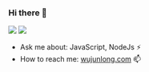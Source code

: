 ### Hi there 👋 
![](https://img.shields.io/badge/Author-WuJunLong-orange) ![](https://img.shields.io/badge/Readme-0.0.1-red)

- Ask me about: JavaScript, NodeJs ⚡
- How to reach me: [wujunlong.com](https://wujunlong.com "冲冲冲，给我去访问") 📫

<!--
**WishQAQ/WishQAQ** is a ✨ _special_ ✨ repository because its `README.md` (this file) appears on your GitHub profile.

Here are some ideas to get you started:

- 🔭 I’m currently working on ...
- 🌱 I’m currently learning ...
- 👯 I’m looking to collaborate on ...
-  I’m looking for help with ...
- 💬 Ask me about ...
-  How to reach me: ...
- 😄 Pronouns: ...
- ⚡ Fun fact: ...
-->
